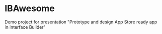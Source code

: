 # IBAwesome
Demo project for presentation "Prototype and design App Store ready app in Interface Builder"
